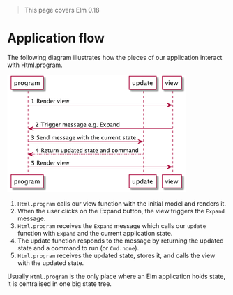 > This page covers Elm 0.18

# Application flow

The following diagram illustrates how the pieces of our application interact with Html.program.

![Flow](04-flow.png)

1. `Html.program` calls our view function with the initial model and renders it.
1. When the user clicks on the Expand button, the view triggers the `Expand` message.
1. `Html.program` receives the `Expand` message which calls our `update` function with `Expand` and the current application state.
1. The update function responds to the message by returning the updated state and a command to run (or `Cmd.none`). 
1. `Html.program` receives the updated state, stores it, and calls the view with the updated state.

Usually `Html.program` is the only place where an Elm application holds state, it is centralised in one big state tree.
